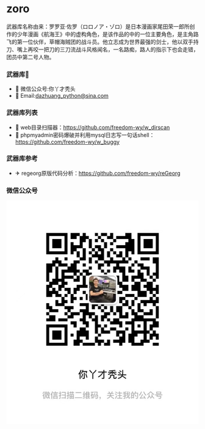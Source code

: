 # zoro  
武器库名称由来：罗罗亚·佐罗（ロロノア・ゾロ）是日本漫画家尾田荣一郎所创作的少年漫画《航海王》中的虚构角色，是该作品的中的一位主要角色，是主角路飞的第一位伙伴，草帽海贼团的战斗员。他立志成为世界最强的剑士，他以双手持刀、嘴上再咬一把刀的三刀流战斗风格闻名，一名路痴，路人的指示下也会走错，团员中第二号人物。
### 武器库👋
- 🏅 微信公众号:你丫才秃头
- 🍭 Email:dazhuang_python@sina.com
### 武器库列表
- 🔭 web目录扫描器：https://github.com/freedom-wy/w_dirscan  
- 🔭 phpmyadmin密码爆破并利用mysql日志写一句话shell：https://github.com/freedom-wy/w_buggy
### 武器库参考
- ✈ regeorg原版代码分析：https://github.com/freedom-wy/reGeorg
### 微信公众号 
![](gzh.jpg)
